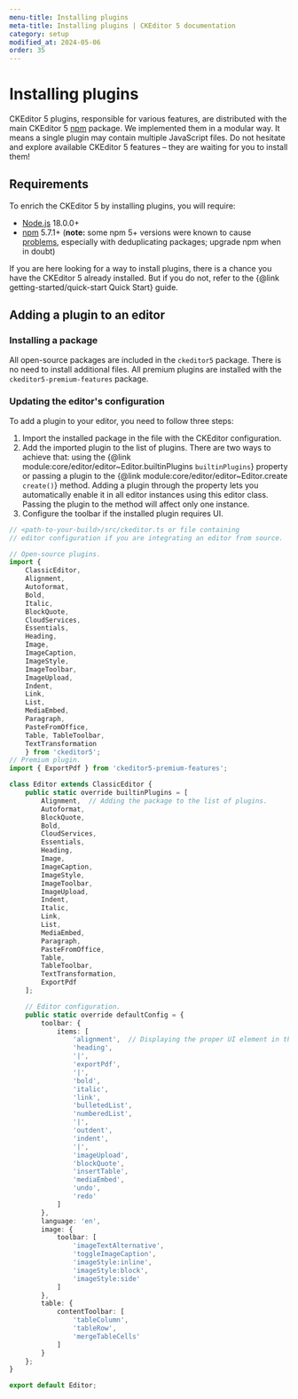 ```yaml
---
menu-title: Installing plugins
meta-title: Installing plugins | CKEditor 5 documentation
category: setup
modified_at: 2024-05-06
order: 35
---
```


# Installing plugins

CKEditor&nbsp;5 plugins, responsible for various features, are distributed with the main CKEditor&nbsp;5 [npm](https://www.npmjs.com) package. We implemented them in a modular way. It means a single plugin may contain multiple JavaScript files. Do not hesitate and explore available CKEditor&nbsp;5 features &ndash; they are waiting for you to install them!

## Requirements

To enrich the CKEditor&nbsp;5 by installing plugins, you will require:

<!-- Please confirm for new installation methods -->
* [Node.js](https://nodejs.org/en/) 18.0.0+
* [npm](https://www.npmjs.com/) 5.7.1+ (**note:** some npm 5+ versions were known to cause [problems](https://github.com/npm/npm/issues/16991), especially with deduplicating packages; upgrade npm when in doubt)

If you are here looking for a way to install plugins, there is a chance you have the CKEditor&nbsp;5 already installed. But if you do not, refer to the {@link getting-started/quick-start Quick Start} guide.

## Adding a plugin to an editor

### Installing a package

All open-source packages are included in the `ckeditor5` package. There is no need to install additional files. All premium plugins are installed with the `ckeditor5-premium-features` package.

### Updating the editor's configuration

To add a plugin to your editor, you need to follow three steps:

1. Import the installed package in the file with the CKEditor configuration.
2. Add the imported plugin to the list of plugins. There are two ways to achieve that: using the {@link module:core/editor/editor~Editor.builtinPlugins `builtinPlugins`} property or passing a plugin to the {@link module:core/editor/editor~Editor.create `create()`} method. Adding a plugin through the property lets you automatically enable it in all editor instances using this editor class. Passing the plugin to the method will affect only one instance.
3. Configure the toolbar if the installed plugin requires UI.

```ts
// <path-to-your-build>/src/ckeditor.ts or file containing
// editor configuration if you are integrating an editor from source.

// Open-source plugins.
import {
	ClassicEditor,
	Alignment,
	Autoformat,
	Bold,
	Italic,
	BlockQuote,
	CloudServices,
	Essentials,
	Heading,
	Image,
	ImageCaption,
	ImageStyle,
	ImageToolbar,
	ImageUpload,
	Indent,
	Link,
	List,
	MediaEmbed,
	Paragraph,
	PasteFromOffice,
	Table, TableToolbar,
	TextTransformation
	} from 'ckeditor5';
// Premium plugin.
import { ExportPdf } from 'ckeditor5-premium-features';

class Editor extends ClassicEditor {
	public static override builtinPlugins = [
		Alignment,  // Adding the package to the list of plugins.
		Autoformat,
		BlockQuote,
		Bold,
		CloudServices,
		Essentials,
		Heading,
		Image,
		ImageCaption,
		ImageStyle,
		ImageToolbar,
		ImageUpload,
		Indent,
		Italic,
		Link,
		List,
		MediaEmbed,
		Paragraph,
		PasteFromOffice,
		Table,
		TableToolbar,
		TextTransformation,
		ExportPdf
	];

	// Editor configuration.
	public static override defaultConfig = {
		toolbar: {
			items: [
				'alignment',  // Displaying the proper UI element in the toolbar.
				'heading',
				'|',
				'exportPdf',
				'|',
				'bold',
				'italic',
				'link',
				'bulletedList',
				'numberedList',
				'|',
				'outdent',
				'indent',
				'|',
				'imageUpload',
				'blockQuote',
				'insertTable',
				'mediaEmbed',
				'undo',
				'redo'
			]
		},
		language: 'en',
		image: {
			toolbar: [
				'imageTextAlternative',
				'toggleImageCaption',
				'imageStyle:inline',
				'imageStyle:block',
				'imageStyle:side'
			]
		},
		table: {
			contentToolbar: [
				'tableColumn',
				'tableRow',
				'mergeTableCells'
			]
		}
	};
}

export default Editor;
```

